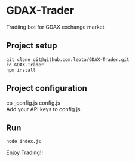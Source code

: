 # GDAX-Trader
Tradiing bot for GDAX exchange market

## Project setup
```
git clone git@github.com:leota/GDAX-Trader.git
cd GDAX-Trader
npm install
```
## Project configuration
cp _config.js config.js <br>
Add your API keys to config.js

## Run
```
node index.js
```

Enjoy Trading!!
